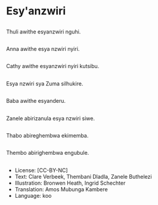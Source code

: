 # Esy'anzwiri

##
Thuli awithe esyanzwiri nguhi.

##
Anna awithe esya nzwiri nyiri.

##
Cathy awithe esyanzwiri nyiri kutsibu.

##
Esya nzwiri sya Zuma silhukire.

##
Baba awithe esyanderu.

##
Zanele abirizanula esya nzwiri siwe.

##
Thabo abireghembwa ekimemba.

##
Thembo abirighembwa engubule.

##
* License: [CC-BY-NC]
* Text: Clare Verbeek, Thembani Dladla, Zanele Buthelezi
* Illustration: Bronwen Heath, Ingrid Schechter
* Translation: Amos Mubunga Kambere
* Language: koo
